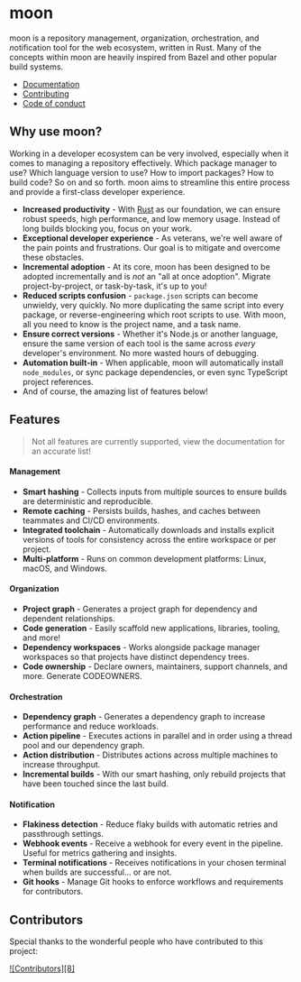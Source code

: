 # moon

moon is a repository *m*anagement, *o*rganization, *o*rchestration, and *n*otification tool for the
web ecosystem, written in Rust. Many of the concepts within moon are heavily inspired from Bazel and
other popular build systems.

- [Documentation](https://moonrepo.dev)
- [Contributing](./CONTRIBUTING.md)
- [Code of conduct](./CODE_OF_CONDUCT.md)

## Why use moon?

Working in a developer ecosystem can be very involved, especially when it comes to managing a
repository effectively. Which package manager to use? Which language version to use? How to import
packages? How to build code? So on and so forth. moon aims to streamline this entire process and
provide a first-class developer experience.

- **Increased productivity** - With [Rust](https://www.rust-lang.org/) as our foundation, we can
  ensure robust speeds, high performance, and low memory usage. Instead of long builds blocking you,
  focus on your work.
- **Exceptional developer experience** - As veterans, we're well aware of the pain points and
  frustrations. Our goal is to mitigate and overcome these obstacles.
- **Incremental adoption** - At its core, moon has been designed to be adopted incrementally and is
  _not_ an "all at once adoption". Migrate project-by-project, or task-by-task, it's up to you!
- **Reduced scripts confusion** - `package.json` scripts can become unwieldy, very quickly. No more
  duplicating the same script into every package, or reverse-engineering which root scripts to use.
  With moon, all you need to know is the project name, and a task name.
- **Ensure correct versions** - Whether it's Node.js or another language, ensure the same version of
  each tool is the same across _every_ developer's environment. No more wasted hours of debugging.
- **Automation built-in** - When applicable, moon will automatically install `node_modules`, or sync
  package dependencies, or even sync TypeScript project references.
- And of course, the amazing list of features below!

## Features

> Not all features are currently supported, view the documentation for an accurate list!

#### Management

- **Smart hashing** - Collects inputs from multiple sources to ensure builds are deterministic and
  reproducible.
- **Remote caching** - Persists builds, hashes, and caches between teammates and CI/CD environments.
- **Integrated toolchain** - Automatically downloads and installs explicit versions of tools for
  consistency across the entire workspace or per project.
- **Multi-platform** - Runs on common development platforms: Linux, macOS, and Windows.

#### Organization

- **Project graph** - Generates a project graph for dependency and dependent relationships.
- **Code generation** - Easily scaffold new applications, libraries, tooling, and more!
- **Dependency workspaces** - Works alongside package manager workspaces so that projects have
  distinct dependency trees.
- **Code ownership** - Declare owners, maintainers, support channels, and more. Generate CODEOWNERS.

#### Orchestration

- **Dependency graph** - Generates a dependency graph to increase performance and reduce workloads.
- **Action pipeline** - Executes actions in parallel and in order using a thread pool and our
  dependency graph.
- **Action distribution** - Distributes actions across multiple machines to increase throughput.
- **Incremental builds** - With our smart hashing, only rebuild projects that have been touched
  since the last build.

#### Notification

- **Flakiness detection** - Reduce flaky builds with automatic retries and passthrough settings.
- **Webhook events** - Receive a webhook for every event in the pipeline. Useful for metrics
  gathering and insights.
- **Terminal notifications** - Receives notifications in your chosen terminal when builds are
  successful... or are not.
- **Git hooks** - Manage Git hooks to enforce workflows and requirements for contributors.

## Contributors

Special thanks to the wonderful people who have contributed to this project:

[![Contributors][8]](https://github.com/moonrepo/moon/graphs/contributors)
